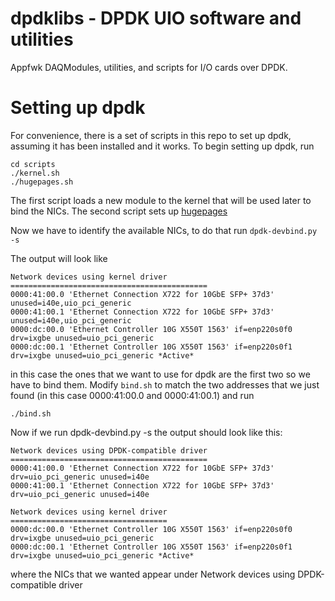 # dpdklibs - DPDK UIO software and utilities 
Appfwk DAQModules, utilities, and scripts for I/O cards over DPDK.

# Setting up dpdk
For convenience, there is a set of scripts in this repo to set up dpdk, assuming it has been installed and it works.
To begin setting up dpdk, run

```
cd scripts
./kernel.sh
./hugepages.sh
```

The first script loads a new module to the kernel that will be used later to
bind the NICs. The second script sets up [hugepages](https://wiki.debian.org/Hugepages)

Now we have to identify the available NICs, to do that run `dpdk-devbind.py -s`

The output will look like
```
Network devices using kernel driver
============================================
0000:41:00.0 'Ethernet Connection X722 for 10GbE SFP+ 37d3' unused=i40e,uio_pci_generic
0000:41:00.1 'Ethernet Connection X722 for 10GbE SFP+ 37d3' unused=i40e,uio_pci_generic
0000:dc:00.0 'Ethernet Controller 10G X550T 1563' if=enp220s0f0 drv=ixgbe unused=uio_pci_generic 
0000:dc:00.1 'Ethernet Controller 10G X550T 1563' if=enp220s0f1 drv=ixgbe unused=uio_pci_generic *Active*
```
in this case the ones that we want to use for dpdk are the first two so we have to bind them. Modify `bind.sh`
to match the two addresses that we just found (in this case 0000:41:00.0 and 0000:41:00.1) and run
```
./bind.sh
```

Now if we run dpdk-devbind.py -s the output should look like this:
```
Network devices using DPDK-compatible driver
============================================
0000:41:00.0 'Ethernet Connection X722 for 10GbE SFP+ 37d3' drv=uio_pci_generic unused=i40e
0000:41:00.1 'Ethernet Connection X722 for 10GbE SFP+ 37d3' drv=uio_pci_generic unused=i40e

Network devices using kernel driver
===================================
0000:dc:00.0 'Ethernet Controller 10G X550T 1563' if=enp220s0f0 drv=ixgbe unused=uio_pci_generic 
0000:dc:00.1 'Ethernet Controller 10G X550T 1563' if=enp220s0f1 drv=ixgbe unused=uio_pci_generic *Active*
```
where the NICs that we wanted appear under Network devices using DPDK-compatible driver
